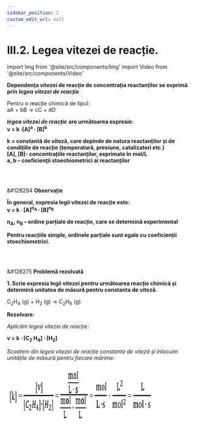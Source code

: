 ```yaml
---
sidebar_position: 2
custom_edit_url: null
---
```


# III.2. Legea vitezei de reacție.


import Img from '@site/src/components/Img'
import Video from '@site/src/components/Video'





<div class="alert alert--primary" role="alert">

**Dependența vitezei de reacție de concentrația reactanților se exprimă prin** ***legea vitezei de reacție***.

Pentru o reacţie chimică de tipul:       
aA + bB → cC + dD

***legea vitezei de reacție*** **are următoarea expresie:**      
**v = k ∙[A]<sup>a</sup> ∙ [B]<sup>b</sup>**

**k = constantă de viteză, care depinde de natura reactanților și de condițiile de reacție (temperatură, presiune, catalizatori etc.)**      
**[A], [B]- concentrațiile reactanților, exprimate în mol/L**       
**a, b – coeficienții stoechiometrici ai reactanților**                       




</div>


<br></br>

<div class="alert alert--secondary" role="alert">

&#128294 **Observație**

**În general, expresia legii vitezei de reacție este:**      
**v = k ∙ [A]<sup>n<sub>A</sub></sup> ∙ [B]<sup>n<sub>B</sub></sup>**

**n<sub>A</sub>, n<sub>B</sub> – ordine parțiale de reacție, care se determină experimental**

**Pentru reacțiile simple, ordinele parțiale sunt egale cu coeficienții stoechiometrici.**


</div>


<br></br>


<div class="alert alert--warning" role="alert">

&#128275 **Problemă rezolvată**


**1. Scrie expresia legii vitezei pentru următoarea reacție chimică și determină unitatea de măsură pentru constanta de viteză.**     

C<sub>2</sub>H<sub>4</sub> (g) + H<sub>2</sub> (g) → C<sub>2</sub>H<sub>6</sub> (g)


**Rezolvare:**

_Aplicăm legea vitezei de reacție:_

**v = k ∙ [C<sub>2</sub> H<sub>4</sub>] ∙ [H<sub>2</sub>]**

_Scoatem din legea vitezei de reacție constanta de viteză și înlocuim unitățile de măsură pentru fiecare mărime:_



<Img className="img-responsive4" src="chimie/clasa12/capitolul3/III-2-legea-vitezei-de-reactie-poza1-problema-rezolvata1-rezolvare.png" width="1000" height="156" lazy={false} />



</div>

<br></br>




